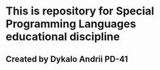 # This is repository for Special Programming Languages educational discipline

## Created by Dykalo Andrii PD-41